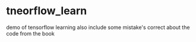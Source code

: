 # tneorflow_learn
demo of tensorflow learning 
also include some mistake's correct about the code from the book

